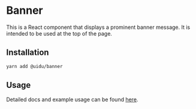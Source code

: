 # Banner

This is a React component that displays a prominent banner message. It is
intended to be used at the top of the page.

## Installation

```sh
yarn add @uidu/banner
```

## Usage

Detailed docs and example usage can be found [here](https://atlaskit.atlassian.com/packages/core/banner).
